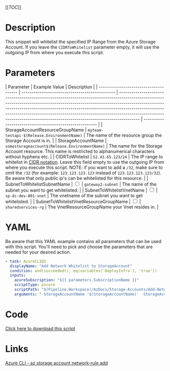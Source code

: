 [[_TOC_]]

# Description

This snippet will whitelist the specified IP Range from the Azure Storage Account. If you leave the `CIDRToWhitelist` parameter empty, it will use the outgoing IP from where you execute this script.

# Parameters

| Parameter                              | Example Value                                  | Description                                                                                                                                                                                                                                                                                                                                                                                                      |
| -------------------------------------- | ---------------------------------------------- | ---------------------------------------------------------------------------------------------------------------------------------------------------------------------------------------------------------------------------------------------------------------------------------------------------------------------------------------------------------------------------------------------------------------- | ------------------------------------------------------- |
| StorageAccountResourceGroupName        | `myteam-testapi-$(Release.EnvironmentName)`    | The name of the resource group the Storage Account is in.                                                                                                                                                                                                                                                                                                                                                        |
| StorageAccountName                     | `somestorageaccount$(Release.EnvironmentName)` | The name for the Storage Account resource. This name is restricted to alphanumerical characters without hyphens etc.                                                                                                                                                                                                                                                                                             |
| CIDRToWhitelist                        | `52.43.65.123/24`                              | The IP range to whitelist in [CIDR notation](https://en.wikipedia.org/wiki/Classless_Inter-Domain_Routing#CIDR_notation). Leave this field empty to use the outgoing IP from where you execute this script. NOTE: if you want to add a `/32`, make sure to omit the `/32` (for example: `123.123.123.123` instead of `123.123.123.123/32`). Be aware that only public ip's can be whitelisted for this resource. |
| SubnetToWhitelistSubnetName            | <input type="checkbox">                        | `gateway2-subnet`                                                                                                                                                                                                                                                                                                                                                                                                | The name of the subnet you want to get whitelisted.     |
| SubnetToWhitelistVnetName              | <input type="checkbox">                        | `sp-dc-dev-001-vnet`                                                                                                                                                                                                                                                                                                                                                                                             | The vnetname of the subnet you want to get whitelisted. |
| SubnetToWhitelistVnetResourceGroupName | <input type="checkbox">                        | `sharedservices-rg`                                                                                                                                                                                                                                                                                                                                                                                              | The VnetResourceGroupName your Vnet resides in.         |

# YAML

Be aware that this YAML example contains all parameters that can be used with this script. You'll need to pick and choose the parameters that are needed for your desired action.

```yaml
- task: AzureCLI@2
  displayName: "Add Network Whitelist to StorageAccount"
  condition: and(succeeded(), eq(variables['DeployInfra'], 'true'))
  inputs:
    azureSubscription: "${{ parameters.SubscriptionName }}"
    scriptType: pscore
    scriptPath: "$(Pipeline.Workspace)/AzDocs/Storage-Accounts/Add-Network-Whitelist-to-StorageAccount.ps1"
    arguments: "-StorageAccountName '$(StorageAccountName)' -StorageAccountResourceGroupName '$(StorageAccountResourceGroupName)' -CIDRToWhitelist '$(CIDRToWhitelist)' -SubnetToWhitelistSubnetName '$(SubnetToWhitelistSubnetName)' -SubnetToWhitelistVnetName '$(SubnetToWhitelistVnetName)' -SubnetToWhitelistVnetResourceGroupName '$(SubnetToWhitelistVnetResourceGroupName)'"
```

# Code

[Click here to download this script](../../../../../src/Storage-Accounts/Add-IP-Whitelist-to-StorageAccount)

# Links

[Azure CLI - az storage account network-rule add](https://docs.microsoft.com/en-us/cli/azure/storage/account/network-rule?view=azure-cli-latest#az_storage_account_network_rule_add)
